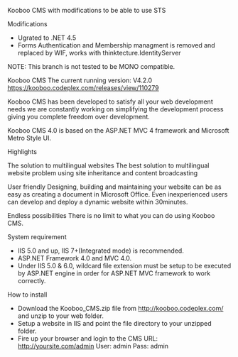 Kooboo CMS with modifications to be able to use STS

Modifications
- Ugrated to .NET 4.5
- Forms Authentication and Membership managment is removed and replaced by WIF, works with thinktecture.IdentityServer

NOTE: This branch is not tested to be MONO compatible.



Kooboo CMS
The current running version: V4.2.0 https://kooboo.codeplex.com/releases/view/110279


Kooboo CMS has been developed to satisfy all your web development needs we are constantly working on simplifying the development process giving you complete freedom over development.

Kooboo CMS 4.0 is based on the ASP.NET MVC 4 framework and Microsoft Metro Style UI.

Highlights

The solution to multilingual websites
The best solution to multilingual website problem using site inheritance and content broadcasting

User friendly 
Designing, building and maintaining your website can be as easy as creating a document in Microsoft Office. Even inexperienced users can develop and deploy a dynamic website within 30minutes.

Endless possibilities 
There is no limit to what you can do using Kooboo CMS.

System requirement
- IIS 5.0 and up, IIS 7+(Integrated mode) is recommended.
- ASP.NET Framework 4.0 and MVC 4.0.
- Under IIS 5.0 & 6.0, wildcard file extension must be setup to be executed by ASP.NET engine in order for ASP.NET MVC framework to work correctly. 



How to install

- Download the Kooboo_CMS.zip file from http://kooboo.codeplex.com/ and unzip to your web folder.
- Setup a website in IIS and point the file directory to your unzipped folder.
- Fire up your browser and login to the CMS
URL: http://yoursite.com/admin
User: admin
Pass: admin
